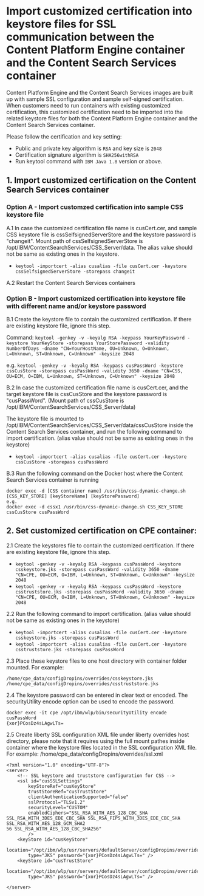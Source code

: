 # Import customized certification into keystore files for SSL communication between the Content Platform Engine container and the Content Search Services container


Content Platform Engine and the Content Search Services images are built up with sample SSL configuration and sample self-signed certification. When customers need to run containers with existing customized certification, this customized certification need to be imported into the related keystore files for both the Content Platform Engine container and the Content Search Services container.

Please follow the certification and key setting:

- Public and private key algorithm is `RSA` and key size is `2048`
- Certification signature algorithm is `SHA256withRSA`
- Run keytool command with `IBM Java 1.8` version or above.


## 1. Import customized certification on the Content Search Services container

### Option A - Import customzed certification into sample CSS keystore file

A.1 In case the customized certification file name is cusCert.cer, and sample CSS keystore file is cssSelfsignedServerStore and the keystore password is "changeit". Mount path of cssSelfsignedServerStore is /opt/IBM/ContentSearchServices/CSS_Server/data. The alias value should not be same as existing ones in the keystore.

- ```keytool -importcert -alias cusalias -file cusCert.cer -keystore cssSelfsignedServerStore -storepass changeit```

A.2 Restart the Content Search Services containers
 

### Option B - Import customized certification into keystore file with different name and/or keystore password

B.1 Create the keystore file to contain the customized certification. If there are existing keystore file, ignore this step.

Command: ```keytool -genkey -v -keyalg RSA -keypass YourKeyPassword -keystore YourKeyStore -storepass YourStorePassword -validity NumberOfDays -dname "CN=YourHostName, OU=Unknown, O=Unknown, L=Unknown, ST=Unknown, C=Unknown" -keysize 2048```

e.g. ```keytool -genkey -v -keyalg RSA -keypass cusPassWord -keystore  cssCusStore -storepass cusPassWord -validity 3650 -dname "CN=CSS, OU=ECM, O=IBM, L=Unknown, ST=Unknown, C=Unknown" -keysize 2048```

B.2 In case the customized certification file name is cusCert.cer, and the target keystore file is cssCusStore and the keystore password is "cusPassWord". (Mount path of cssCusStore is /opt/IBM/ContentSearchServices/CSS_Server/data)

The keystore file is mounted to /opt/IBM/ContentSearchServices/CSS_Server/data/cssCusStore inside the Content Search Services container, and run the following command to import certification. (alias value should not be same as existing ones in the keystore)

- ```keytool -importcert -alias cusalias -file cusCert.cer -keystore cssCusStore -storepass cusPassWord```

B.3 Run the following command on the Docker host where the Content Search Services container is running 

```
docker exec -d [CSS container name] /usr/bin/css-dynamic-change.sh [CSS_KEY_STORE] [keyStoreName] [keyStorePassword]
e.g.
docker exec -d cssx1 /usr/bin/css-dynamic-change.sh CSS_KEY_STORE cssCusStore cusPassWord
```

## 2. Set customized certification on CPE container:
2.1 Create the keystores file to contain the customized certification. If there are existing keystore file, ignore this step.

- ```keytool -genkey -v -keyalg RSA -keypass cusPassWord -keystore  csskeystore.jks -storepass cusPassWord -validity 3650 -dname "CN=CPE, OU=ECM, O=IBM, L=Unknown, ST=Unknown, C=Unknown" -keysize 2048```
- ```keytool -genkey -v -keyalg RSA -keypass cusPassWord -keystore  csstruststore.jks -storepass cusPassWord -validity 3650 -dname "CN=CPE, OU=ECM, O=IBM, L=Unknown, ST=Unknown, C=Unknown" -keysize 2048```

2.2 Run the following command to import certification. (alias value should not be same as existing ones in the keystore)

- ```keytool -importcert -alias cusalias -file cusCert.cer -keystore csskeystore.jks -storepass cusPassWord```
- ```keytool -importcert -alias cusalias -file cusCert.cer -keystore csstruststore.jks -storepass cusPassWord```

2.3 Place these keystore files to one host directory with container folder mounted. For example:

```
/home/cpe_data/configDropins/overrides/csskeystore.jks
/home/cpe_data/configDropins/overrides/csstruststore.jks
```

2.4 The keystore password can be entered in clear text or encoded. The securityUtility encode option can be used to encode the password.

```
docker exec -it cpe /opt/ibm/wlp/bin/securityUtility encode cusPassWord
{xor}PCosDz4sLAgwLTs=
```

2.5 Create liberty SSL configuration XML file under liberty overrides host directory, please note that it requires using the full mount pathes inside container where the keystore files located in the SSL configuration XML file. For example:
/home/cpe_data/configDropins/overrides/ssl.xml

```
<?xml version="1.0" encoding="UTF-8"?>
<server>
    <!-- SSL keystore and truststore configuration for CSS -->
    <ssl id="cusSSLSettings"
        keyStoreRef="cusKeyStore"
        trustStoreRef="cusTrustStore"
        clientAuthenticationSupported="false"
        sslProtocol="TLSv1.2"
        securityLevel="CUSTOM"
        enabledCiphers="SSL_RSA_WITH_AES_128_CBC_SHA SSL_RSA_WITH_3DES_EDE_CBC_SHA SSL_RSA_FIPS_WITH_3DES_EDE_CBC_SHA SSL_RSA_WITH_AES_128_GCM_SHA2
56 SSL_RSA_WITH_AES_128_CBC_SHA256"
        />
    <keyStore id="cusKeyStore"
        location="/opt/ibm/wlp/usr/servers/defaultServer/configDropins/overrides/csskeystore.jks"
        type="JKS" password="{xor}PCosDz4sLAgwLTs=" />
    <keyStore id="cusTrustStore"
        location="/opt/ibm/wlp/usr/servers/defaultServer/configDropins/overrides/csstruststore.jks"
        type="JKS" password="{xor}PCosDz4sLAgwLTs=" />

</server>
```
